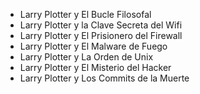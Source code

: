* Larry Plotter y El Bucle Filosofal
* Larry Plotter y la Clave Secreta del Wifi
* Larry Plotter y El Prisionero del Firewall
* Larry Plotter y El Malware de Fuego
* Larry Plotter y La Orden de Unix
* Larry Plotter y El Misterio del Hacker
* Larry Plotter y Los Commits de la Muerte

